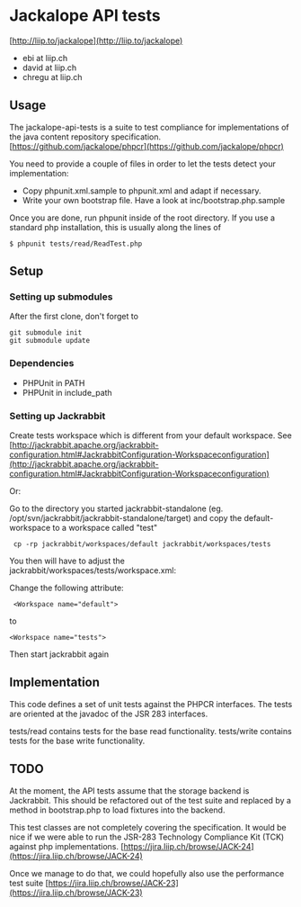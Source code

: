 # Jackalope API tests

[http://liip.to/jackalope](http://liip.to/jackalope)

* ebi at liip.ch
* david at liip.ch
* chregu at liip.ch

## Usage

The jackalope-api-tests is a suite to test compliance for implementations of
the java content repository specification.
[https://github.com/jackalope/phpcr](https://github.com/jackalope/phpcr)

You need to provide a couple of files in order to let the tests detect your
implementation:

* Copy phpunit.xml.sample to phpunit.xml and adapt if necessary.
* Write your own bootstrap file. Have a look at inc/bootstrap.php.sample

Once you are done, run phpunit inside of the root directory. If you use a
standard php installation, this is usually along the lines of

    $ phpunit tests/read/ReadTest.php


## Setup

### Setting up submodules

After the first clone, don't forget to

    git submodule init
    git submodule update

### Dependencies

* PHPUnit in PATH
* PHPUnit in include_path

### Setting up Jackrabbit

Create tests workspace which is different from your default workspace.
See [http://jackrabbit.apache.org/jackrabbit-configuration.html#JackrabbitConfiguration-Workspaceconfiguration](http://jackrabbit.apache.org/jackrabbit-configuration.html#JackrabbitConfiguration-Workspaceconfiguration)

Or:

Go to the directory you started jackrabbit-standalone (eg. /opt/svn/jackrabbit/jackrabbit-standalone/target) and copy the default-workspace to a workspace called "test"

     cp -rp jackrabbit/workspaces/default jackrabbit/workspaces/tests

You then will have to adjust the jackrabbit/workspaces/tests/workspace.xml:

Change the following attribute:

     <Workspace name="default">
to 

    <Workspace name="tests">

Then start jackrabbit again


## Implementation

This code defines a set of unit tests against the PHPCR interfaces.
The tests are oriented at the javadoc of the JSR 283 interfaces.

tests/read contains tests for the base read functionality.
tests/write contains tests for the base write functionality.

## TODO

At the moment, the API tests assume that the storage backend is Jackrabbit.
This should be refactored out of the test suite and replaced by a method in
bootstrap.php to load fixtures into the backend.


This test classes are not completely covering the specification.
It would be nice if we were able to run the JSR-283 Technology Compliance
Kit (TCK) against php implementations.
[https://jira.liip.ch/browse/JACK-24](https://jira.liip.ch/browse/JACK-24)

Once we manage to do that, we could hopefully also use the performance test suite
[https://jira.liip.ch/browse/JACK-23](https://jira.liip.ch/browse/JACK-23)
